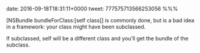 date: 2016-09-18T18:31:11+0000
tweet: 777575713566253056
%%%

[NSBundle bundleForClass:[self class]] is commonly done, but is a bad idea in a framework: your class might have been subclassed.

If subclassed, self will be a different class and you’ll get the bundle of the subclass.
